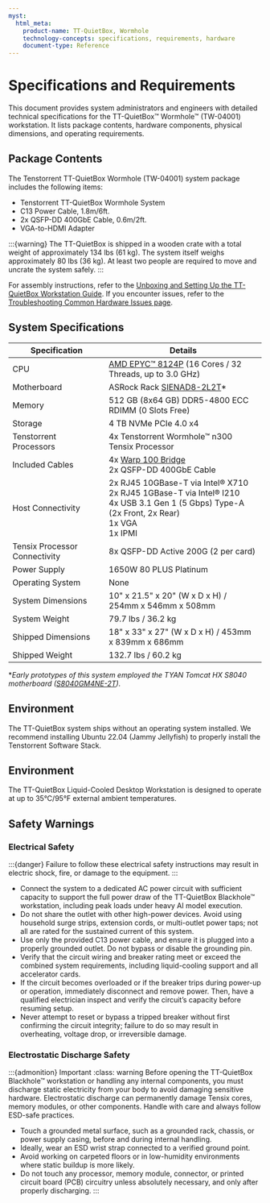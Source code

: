 ```yaml
---
myst:
  html_meta:
    product-name: TT-QuietBox, Wormhole
    technology-concepts: specifications, requirements, hardware
    document-type: Reference
---
```


# Specifications and Requirements

This document provides system administrators and engineers with detailed technical specifications for the TT-QuietBox™ Wormhole™ (TW-04001) workstation. It lists package contents, hardware components, physical dimensions, and operating requirements.

## **Package Contents**

The Tenstorrent TT-QuietBox Wormhole (TW-04001) system package includes the following items:

* Tenstorrent TT-QuietBox Wormhole System  
* C13 Power Cable, 1.8m/6ft.  
* 2x QSFP-DD 400GbE Cable, 0.6m/2ft.  
* VGA-to-HDMI Adapter

:::{warning}
The TT-QuietBox is shipped in a wooden crate with a total weight of approximately 134 lbs (61 kg). The system itself weighs approximately 80 lbs (36 kg). At least two people are required to move and uncrate the system safely.
:::

For assembly instructions, refer to the [Unboxing and Setting Up the TT-QuietBox Workstation Guide](./setup.md). If you encounter issues, refer to the [Troubleshooting Common Hardware Issues page](../common/support.md).

## **System Specifications**

| Specification | Details |
| ----- | ----- |
| CPU | [AMD EPYC™ 8124P](https://www.amd.com/en/products/cpu/amd-epyc-8124p) (16 Cores / 32 Threads, up to 3.0 GHz) |
| Motherboard | ASRock Rack [SIENAD8-2L2T](https://www.asrockrack.com/general/productdetail.asp?Model=SIENAD8-2L2T#Specifications)* |
| Memory | 512 GB (8x64 GB) DDR5-4800 ECC RDIMM (0 Slots Free) |
| Storage | 4 TB NVMe PCIe 4.0 x4 |
| Tenstorrent Processors | 4x Tenstorrent Wormhole™ n300 Tensix Processor |
| Included Cables | 4x [Warp 100 Bridge](../../../aibs/warp100.md)<br />2x QSFP-DD 400GbE Cable |
| Host Connectivity | 2x RJ45 10GBase-T via Intel® X710<br />2x RJ45 1GBase-T via Intel® I210<br />4x USB 3.1 Gen 1 (5 Gbps) Type-A (2x Front, 2x Rear)<br />1x VGA<br />1x IPMI | 2x RJ45 10GBase-T via Intel® X710<br />2x RJ45 1GBase-T via Intel® I210<br />4x USB 3.1 Gen 1 (5 Gbps) Type-A (2x Front, 2x Rear)<br />1x VGA<br />1x IPMI |
| Tensix Processor Connectivity | 8x QSFP-DD Active 200G (2 per card) |
| Power Supply | 1650W 80 PLUS Platinum |
| Operating System | None |
| System Dimensions | 10" x 21.5" x 20" (W x D x H) / 254mm x 546mm x 508mm |
| System Weight | 79.7 lbs / 36.2 kg |
| Shipped Dimensions | 18" x 33" x 27" (W x D x H) / 453mm x 839mm x 686mm |
| Shipped Weight | 132.7 lbs / 60.2 kg |

**Early prototypes of this system employed the TYAN Tomcat HX S8040 motherboard ([S8040GM4NE-2T](https://www.tyan.com/Motherboards_S8040_S8040GM4NE-2T)).*

## **Environment**
The TT-QuietBox system ships without an operating system installed. We recommend installing Ubuntu 22.04 (Jammy Jellyfish) to properly install the Tenstorrent Software Stack.

## **Environment**
The TT-QuietBox Liquid-Cooled Desktop Workstation is designed to operate at up to 35°C/95°F external ambient temperatures.

## **Safety Warnings**

### **Electrical Safety**

:::{danger}
Failure to follow these electrical safety instructions may result in electric shock, fire, or damage to the equipment.
:::

* Connect the system to a dedicated AC power circuit with sufficient capacity to support the full power draw of the TT-QuietBox Blackhole™ workstation, including peak loads under heavy AI model execution.  
* Do not share the outlet with other high-power devices. Avoid using household surge strips, extension cords, or multi-outlet power taps; not all are rated for the sustained current of this system.  
* Use only the provided C13 power cable, and ensure it is plugged into a properly grounded outlet. Do not bypass or disable the grounding pin.  
* Verify that the circuit wiring and breaker rating meet or exceed the combined system requirements, including liquid-cooling support and all accelerator cards.  
* If the circuit becomes overloaded or if the breaker trips during power-up or operation, immediately disconnect and remove power. Then, have a qualified electrician inspect and verify the circuit’s capacity before resuming setup.  
* Never attempt to reset or bypass a tripped breaker without first confirming the circuit integrity; failure to do so may result in overheating, voltage drop, or irreversible damage.

### **Electrostatic Discharge Safety**

:::{admonition} Important
:class: warning
Before opening the TT-QuietBox Blackhole™ workstation or handling any internal components, you must discharge static electricity from your body to avoid damaging sensitive hardware. Electrostatic discharge can permanently damage Tensix cores, memory modules, or other components. Handle with care and always follow ESD-safe practices.
* Touch a grounded metal surface, such as a grounded rack, chassis, or power supply casing, before and during internal handling.  
* Ideally, wear an ESD wrist strap connected to a verified ground point.  
* Avoid working on carpeted floors or in low-humidity environments where static buildup is more likely.  
* Do not touch any processor, memory module, connector, or printed circuit board (PCB) circuitry unless absolutely necessary, and only after properly discharging.
:::
